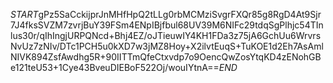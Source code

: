 $START$gPz5SaCckijprJnMHfHpQ2tLLg0rbMCMziSvgrFXQr85g8RgD4At9Sjr7J4fksSVZM7zvrjBuY39FSm4ENpIBjfbul68UV39M6NIFc29tdqSgPlhjc54TInlus30r/qIhIngjURPQNcd+Bhj4EZ/oJTieuwIY4KH1FDa3z75jA6GchUu6WrvrsNvUz7zNIv/DTc1PCH5u0kXD7w3jMZ8Hoy+X2ilvtEuqS+TuKOE1d2Eh7AsAmlNIVK894ZsfAwdhg5R+90IITTmQfeCtxvdp7o9OencQwZosYtqKD4zENohGBe121teU53+1Cye43BveuDIEBoF522Oj/wouIYtnA==$END$